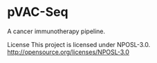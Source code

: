 # pVAC-Seq
A cancer immunotherapy pipeline.

License
This project is licensed under NPOSL-3.0.
http://opensource.org/licenses/NPOSL-3.0

